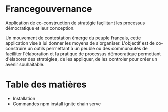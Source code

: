 # Francegouvernance
  Application de co-construction de stratégie façilitant les processus démocratique et leur conception.

Un mouvement de contestation émerge du peuple français, cette application vise à lui donner les moyens de s'organiser. L'objectif est de co-construire un outils permettant à un peuble ou des communautés de facilliter l'élaboration et la pratique de processus démocratique permettant d'élaborer des stratégies, de les appliquer, de les controler pour créer un avenir souhaitable.

# Table des matières
-  Installation
-  Commandes
   npm install
   ignite chain serve


